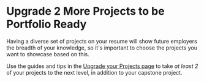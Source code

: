# Upgrade 2 More Projects to be Portfolio Ready

Having a diverse set of projects on your resume will show future employers the
breadth of your knowledge, so it's important to choose the projects you want to
showcase based on this.

Use the guides and tips in the <a
href="https://prep.flatironschool.com/library/se-post-work/351431/path/step/134524605/"
target="_blank">Upgrade your Projects page</a> to take *at least 2* of your
projects to the next level, in addition to your capstone project.
